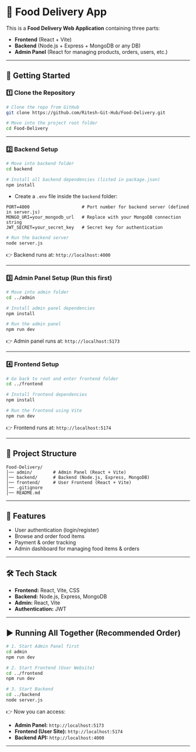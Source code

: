 # 🍴 Food Delivery App

This is a **Food Delivery Web Application** containing three parts:  
- **Frontend** (React + Vite)  
- **Backend** (Node.js + Express + MongoDB or any DB)  
- **Admin Panel** (React for managing products, orders, users, etc.)  

---

## 🚀 Getting Started

### 1️⃣ Clone the Repository
```bash
# Clone the repo from GitHub
git clone https://github.com/Ritesh-Git-Hub/Food-Delivery.git

# Move into the project root folder
cd Food-Delivery
```

---

### 2️⃣ Backend Setup
```bash
# Move into backend folder
cd backend

# Install all backend dependencies (listed in package.json)
npm install
```

- Create a `.env` file inside the `backend` folder:
```env
PORT=4000                    # Port number for backend server (defined in server.js)
MONGO_URI=your_mongodb_url   # Replace with your MongoDB connection string
JWT_SECRET=your_secret_key   # Secret key for authentication
```

```bash
# Run the backend server
node server.js
```

👉 Backend runs at: `http://localhost:4000`

---

### 3️⃣ Admin Panel Setup (Run this first)
```bash
# Move into admin folder
cd ../admin

# Install admin panel dependencies
npm install

# Run the admin panel
npm run dev
```

👉 Admin panel runs at: `http://localhost:5173`

---

### 4️⃣ Frontend Setup
```bash
# Go back to root and enter frontend folder
cd ../frontend

# Install frontend dependencies
npm install

# Run the frontend using Vite
npm run dev
```

👉 Frontend runs at: `http://localhost:5174`

---

## 📂 Project Structure
```
Food-Delivery/
│── admin/        # Admin Panel (React + Vite)
│── backend/      # Backend (Node.js, Express, MongoDB)
│── frontend/     # User Frontend (React + Vite)
│── .gitignore
│── README.md
```

---

## 🔑 Features
- User authentication (login/register)  
- Browse and order food items  
- Payment & order tracking  
- Admin dashboard for managing food items & orders  

---

## 🛠️ Tech Stack
- **Frontend:** React, Vite, CSS  
- **Backend:** Node.js, Express, MongoDB  
- **Admin:** React, Vite  
- **Authentication:** JWT  

---

## ▶️ Running All Together (Recommended Order)
```bash
# 1. Start Admin Panel first
cd admin
npm run dev

# 2. Start Frontend (User Website)
cd ../frontend
npm run dev

# 3. Start Backend
cd ../backend
node server.js
```

👉 Now you can access:  
- **Admin Panel:** `http://localhost:5173`  
- **Frontend (User Site):** `http://localhost:5174`  
- **Backend API:** `http://localhost:4000`  

---


